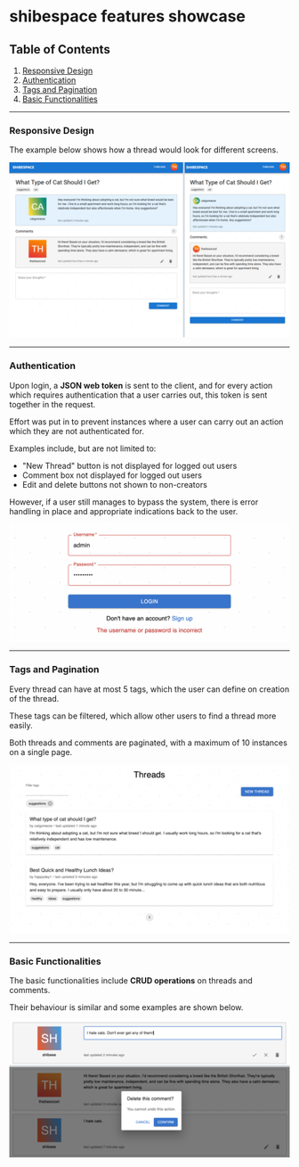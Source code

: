 # shibespace features showcase

## Table of Contents

1. [Responsive Design](#responsive-design)
2. [Authentication](#authentication)
3. [Tags and Pagination](#tags-and-pagination)
4. [Basic Functionalities](#basic-functionalities)

---

### Responsive Design

The example below shows how a thread would look for different screens.

![responsive.png](/client/src/assets/responsive.png)

---

### Authentication

Upon login, a **JSON web token** is sent to the client, and for every action which requires authentication that a user carries out, this token is sent together in the request.

Effort was put in to prevent instances where a user can carry out an action which they are not authenticated for.

Examples include, but are not limited to:

- "New Thread" button is not displayed for logged out users
- Comment box not displayed for logged out users
- Edit and delete buttons not shown to non-creators

However, if a user still manages to bypass the system, there is error handling in place and appropriate indications back to the user.

![authentication.png](/client/src/assets/authentication.png)

---

### Tags and Pagination

Every thread can have at most 5 tags, which the user can define on creation of the thread.

These tags can be filtered, which allow other users to find a thread more easily.

Both threads and comments are paginated, with a maximum of 10 instances on a single page.

![tags-and-pagination.png](/client/src/assets/tags-and-pagination.png)

---

### Basic Functionalities

The basic functionalities include **CRUD operations** on threads and comments.

Their behaviour is similar and some examples are shown below.

![basic-functionalities.png](/client/src/assets/basic-functionalities.png)
